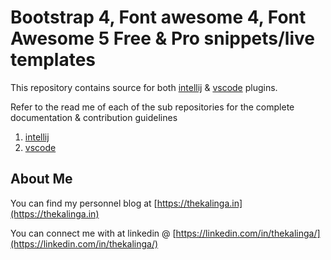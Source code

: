 Bootstrap 4, Font awesome 4, Font Awesome 5 Free & Pro snippets/live templates
==========================================================================================

This repository contains source for both [intellij](/intellij) & [vscode](/vscode) plugins.

Refer to the read me of each of the sub repositories for the complete documentation & contribution guidelines

1. [intellij](/intellij)
2. [vscode](/vscode)

## About Me

You can find my personnel blog at [https://thekalinga.in](https://thekalinga.in)

You can connect me with at linkedin @ [https://linkedin.com/in/thekalinga/](https://linkedin.com/in/thekalinga/)
